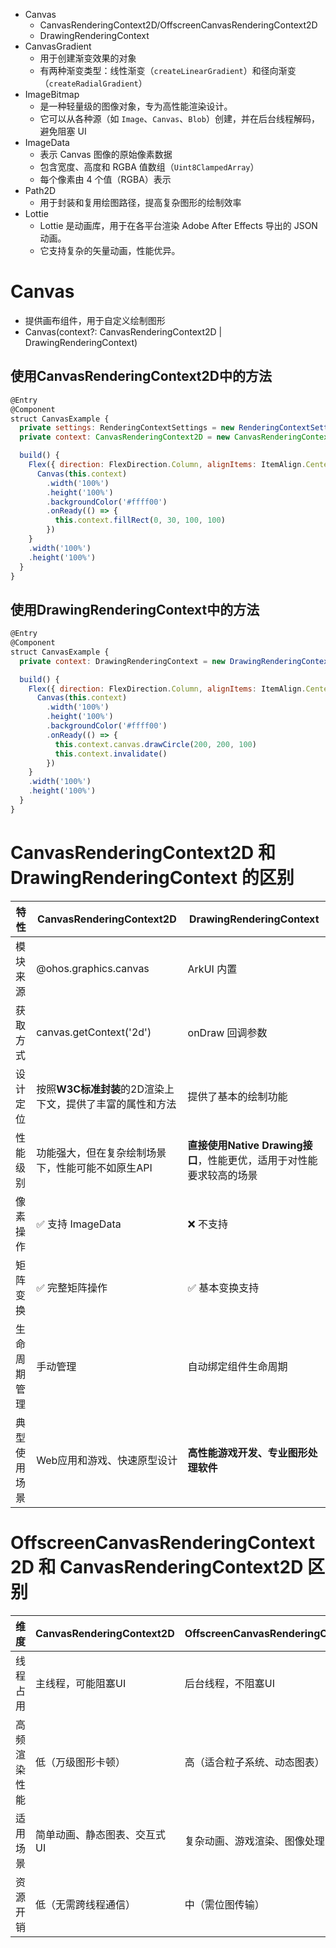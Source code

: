 - Canvas
	- CanvasRenderingContext2D/OffscreenCanvasRenderingContext2D
	- DrawingRenderingContext
- CanvasGradient
	- 用于创建渐变效果的对象
	- 有两种渐变类型：线性渐变（`createLinearGradient`）和径向渐变（`createRadialGradient`）
- ImageBitmap
	- 是一种轻量级的图像对象，专为高性能渲染设计。
	- 它可以从各种源（如 `Image`、`Canvas`、`Blob`）创建，并在后台线程解码，避免阻塞 UI
- ImageData
	- 表示 Canvas 图像的原始像素数据
	- 包含宽度、高度和 RGBA 值数组（`Uint8ClampedArray`）
	- 每个像素由 4 个值（RGBA）表示
- Path2D
	- 用于封装和复用绘图路径，提高复杂图形的绘制效率
- Lottie
	- Lottie 是动画库，用于在各平台渲染 Adobe After Effects 导出的 JSON 动画。
	- 它支持复杂的矢量动画，性能优异。

# Canvas
- 提供画布组件，用于自定义绘制图形
- Canvas(context?: CanvasRenderingContext2D | DrawingRenderingContext)

## 使用CanvasRenderingContext2D中的方法
```javascript
@Entry
@Component
struct CanvasExample {
  private settings: RenderingContextSettings = new RenderingContextSettings(true);
  private context: CanvasRenderingContext2D = new CanvasRenderingContext2D(this.settings);

  build() {
    Flex({ direction: FlexDirection.Column, alignItems: ItemAlign.Center, justifyContent: FlexAlign.Center }) {
      Canvas(this.context)
        .width('100%')
        .height('100%')
        .backgroundColor('#ffff00')
        .onReady(() => {
          this.context.fillRect(0, 30, 100, 100)
        })
    }
    .width('100%')
    .height('100%')
  }
}
```

## 使用DrawingRenderingContext中的方法
```javascript
@Entry
@Component
struct CanvasExample {
  private context: DrawingRenderingContext = new DrawingRenderingContext();

  build() {
    Flex({ direction: FlexDirection.Column, alignItems: ItemAlign.Center, justifyContent: FlexAlign.Center }) {
      Canvas(this.context)
        .width('100%')
        .height('100%')
        .backgroundColor('#ffff00')
        .onReady(() => {
          this.context.canvas.drawCircle(200, 200, 100)
          this.context.invalidate()
        })
    }
    .width('100%')
    .height('100%')
  }
}
```
# CanvasRenderingContext2D 和 DrawingRenderingContext 的区别
| 特性     | CanvasRenderingContext2D          | DrawingRenderingContext                     |
| ------ | --------------------------------- | ------------------------------------------- |
| 模块来源   | @ohos.graphics.canvas             | ArkUI 内置                                    |
| 获取方式   | canvas.getContext('2d')           | onDraw 回调参数                                 |
| 设计定位   | 按照**W3C标准封装**的2D渲染上下文，提供了丰富的属性和方法 | 提供了基本的绘制功能                                  |
| 性能级别   | 功能强大，但在复杂绘制场景下，性能可能不如原生API        | **直接使用Native Drawing接口**，性能更优，适用于对性能要求较高的场景 |
| 像素操作   | ✅ 支持 ImageData                    | ❌ 不支持                                       |
| 矩阵变换   | ✅ 完整矩阵操作                          | ✅ 基本变换支持                                    |
| 生命周期管理 | 手动管理                              | 自动绑定组件生命周期                                  |
| 典型使用场景 | Web应用和游戏、快速原型设计                   | **高性能游戏开发、专业图形处理软件**                        |

# OffscreenCanvasRenderingContext2D 和   CanvasRenderingContext2D 区别
| ​维度​​      | CanvasRenderingContext2D | OffscreenCanvasRenderingContext2D |
|------------|--------------------------|-----------------------------------|
| ​​线程占用​​   | 主线程，可能阻塞UI               | 后台线程，不阻塞UI                        |
| ​​高频渲染性能​​ | 低（万级图形卡顿）                | ​​高​​（适合粒子系统、动态图表）                |
| ​​适用场景​​   | 简单动画、静态图表、交互式UI          | 复杂动画、游戏渲染、图像处理                    |
| ​​资源开销​​   | 低（无需跨线程通信）               | 中（需位图传输）                          |
